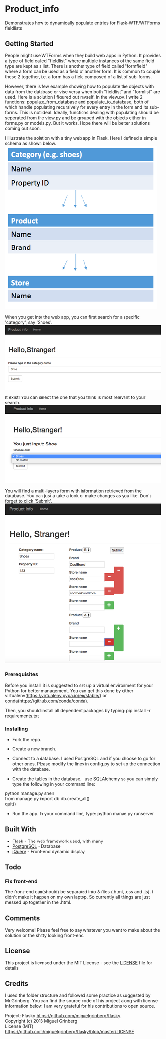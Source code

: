 # Product_info
Demonstrates how to dynamically populate entries for Flask-WTF/WTForms fieldlists 

## Getting Started
People might use WTForms when they build web apps in Python. It provides a type of field called "fieldlist" where multiple instances of the same field type are kept as a list. There is another type of field called "formfield" where a form can be used as a field of another form. It is common to couple these 2 together, i.e. a form has a field composed of a list of sub-forms. 

However, there is few example showing how to populate the objects with data from the database or vise versa when both "fieldlist" and "formlist" are used. Here is a solution I figured out myself. In the view.py, I write 2 functions: populate_from_database and populate_to_database, both of which handle populating recursively for every entry in the form and its sub-forms. This is not ideal. Ideally, functions dealing with populating should be seperated from the view.py and be grouped with the objects either in forms.py or models.py. But it works. Hope there will be better solutions coming out soon.

I illustrate the solution with a tiny web app in Flask. Here I defined a simple schema as shown below. 
![app page 0](readme-0.png?raw=true "")

When you get into the web app, you can first search for a specific 'category', say 'Shoes'. 
![app page 1](readme-1.png?raw=true "")

It exist! You can select the one that you think is most relevant to your search.
![app page 2](readme-2.png?raw=true "")

You will find a multi-layers form with information retrieved from the database. You can just a take a look or make changes as you like. Don't forget to click 'Submit'. 
![app page 3](readme-3.png?raw=true "")

### Prerequisites

Before you install, it is suggested to set up a virtual environment for your Python for better management. You can get this done by either virtualenv(https://virtualenv.pypa.io/en/stable/) or conda(https://github.com/conda/conda). 

Then, you should install all dependent packages by typing:
pip install -r requirements.txt

### Installing 

* Fork the repo.

* Create a new branch.

* Connect to a database. I used PostgreSQL and if you choose to go for other ones. Please modify the lines in config.py to set up the connection with the database. 

* Create the tables in the database. I use SQLAlchemy so you can simply type the following in your command line:
    
python manage.py shell  
from manage.py import db
db.create_all()  
quit()  

* Run the app. In your command line, type:
python manae.py runserver 

## Built With

* [Flask](http://flask.pocoo.org/) - The web framework used, with many 
* [PostgreSQL](https://www.postgresql.org/) - Database
* [jQuery](https://jquery.com/) - Front-end dynamic display 

## Todo

### Fix front-end
The front-end can(should) be separated into 3 files (.html, .css and .js). I didn't make it happen on my own laptop. So currently all things are just messed up together in the .html. 

## Comments
Very welcome! 
Please feel free to say whatever you want to make about the solution or the shitty looking front-end. 
 

## License

This project is licensed under the MIT License - see the [LICENSE](LICENSE) file for details

## Credits
I used the folder structure and followed some practice as suggested by Mr.Grinberg. You can find the source code of his project along with license information below. I am very grateful for his contributions to open source.

Project: Flasky  https://github.com/miguelgrinberg/flasky  
Copyright (c) 2013 Miguel Grinberg   
License (MIT) https://github.com/miguelgrinberg/flasky/blob/master/LICENSE    
